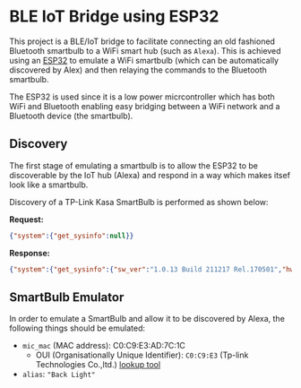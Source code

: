 # BLE IoT Bridge using ESP32
This project is a BLE/IoT bridge to facilitate connecting an old fashioned Bluetooth smartbulb to a WiFi smart hub (such as `Alexa`).
This is achieved using an [ESP32](https://docs.espressif.com/projects/esp-idf/en/latest/esp32/hw-reference/esp32/get-started-pico-kit-1.html)
to emulate a WiFi smartbulb (which can be automatically discovered by Alex) and then relaying the commands to the Bluetooth smartbulb.

The ESP32 is used since it is a low power micrcontroller which has both WiFi and Bluetooth enabling easy bridging between a WiFi network
and a Bluetooth device (the smartbulb).

## Discovery
The first stage of emulating a smartbulb is to allow the ESP32 to be discoverable by the IoT hub (Alexa) and respond in a way which makes
itsef look like a smartbulb.

Discovery of a TP-Link Kasa SmartBulb is performed as shown below:

**Request:**

```json
{"system":{"get_sysinfo":null}}
```

**Response:**

```json
{"system":{"get_sysinfo":{"sw_ver":"1.0.13 Build 211217 Rel.170501","hw_ver":"2.0","model":"KL130B(UN)","deviceId":"80121C1874CF2DEA94DF3127F8DDF7D71DD7112E","oemId":"E45F76AD3AF13E60B58D6F68739CD7E4","hwId":"1E97141B9F0E939BD8F9679F0B6167C8","rssi":-71,"latitude_i":0,"longitude_i":0,"alias":"Front Light","status":"new","description":"Smart Wi-Fi LED Bulb with Color Changing","mic_type":"IOT.SMARTBULB","mic_mac":"C0C9E3AD7C1C","dev_state":"normal","is_factory":false,"disco_ver":"1.0","ctrl_protocols":{"name":"Linkie","version":"1.0"},"active_mode":"none","is_dimmable":1,"is_color":1,"is_variable_color_temp":1,"light_state":{"on_off":0,"dft_on_state":{"mode":"normal","hue":0,"saturation":0,"color_temp":2700,"brightness":75}},"preferred_state":[{"index":0,"hue":0,"saturation":0,"color_temp":2700,"brightness":50},{"index":1,"hue":0,"saturation":100,"color_temp":0,"brightness":100},{"index":2,"hue":120,"saturation":100,"color_temp":0,"brightness":100},{"index":3,"hue":240,"saturation":100,"color_temp":0,"brightness":100}],"err_code":0}}}
```

## SmartBulb Emulator

In order to emulate a SmartBulb and allow it to be discovered by Alexa, the following things should be emulated:

* `mic_mac` (MAC address): C0:C9:E3:AD:7C:1C
  * OUI (Organisationally Unique Identifier): `C0:C9:E3` (Tp-link Technologies Co.,ltd.) [lookup tool](https://dnschecker.org/mac-lookup.php?query=c0c9e3ad7c1c)
* `alias`: `"Back Light"`

